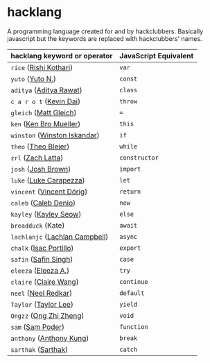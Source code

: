 # hacklang

A programming language created for and by hackclubbers. Basically javascript but the keywords are replaced with hackclubbers' names.

| **hacklang keyword or operator**                                   | **JavaScript Equivalent** |
| ------------------------------------------------------------------ | ------------------------- |
| `rice` ([Rishi Kothari](https://github.com/rishiosaur))            | `var`                     |
| `yuto` ([Yuto N.](https://github.com/starptr))                     | `const`                   |
| `aditya` ([Aditya Rawat](https://github.com/aditya1rawat))         | `class`                   |
| `c a r o t` ([Kevin Dai](https://github.com/TheOneKevin/))         | `throw`                   |
| `gleich` ([Matt Gleich](https://github.com/Matt-Gleich))           | `=`                       |
| `ken` ([Ken Bro Mueller](https://github.com/kenmueller))           | `this`                    |
| `winston` ([Winston Iskandar](https://github.com/winstoniskandar)) | `if`                      |
| `theo` ([Theo Bleier](https://github.com/tmb))                     | `while`                   |
| `zrl` ([Zach Latta](https://github.com/zachlatta))                 | `constructor`             |
| `josh` ([Josh Brown](https://github.com/jbis9051))                 | `import`                  |
| `luke` ([Luke Carapezza](https://github.com/lukec11))              | `let`                     |
| `vincent` ([Vincent Dörig](https://github.com/vincentdoerig))      | `return`                  |
| `caleb` ([Caleb Denio](https://github.com/cjdenio))                | `new`                     |
| `kayley` ([Kayley Seow](https://github.com/kayleyseow))            | `else`                    |
| `breadduck` (Kate)                                                 | `await`                   |
| `lachlanjc` ([Lachlan Campbell](https://github.com/lachlanjc))     | `async`                   |
| `chalk` ([Isac Portillo](https://github.com/ChalkHuman))           | `export`                  |
| `safin` ([Safin Singh](https://github.com/safinsingh))             | `case`                    |
| `eleeza` ([Eleeza A.](https://github.com/E-Lee-Za))                | `try`                     |
| `claire` ([Claire Wang](https://github.com/clairebookworm))        | `continue`                |
| `neel` ([Neel Redkar](https://github.com/neelr))                   | `default`                 |
| `Taylor` ([Taylor Lee](https://github.com/taylorylee))             | `yield`                   |
| `Ongzz` ([Ong Zhi Zheng](https://github.com/Fogeinator))           | `void`                    |
| `sam` ([Sam Poder](https://github.com/sampoder))                   | `function`                |
| `anthony` ([Anthony Kung](https://github.com/Anthonykung))         | `break`                   |
| `sarthak` ([Sarthak](https://github.com/sarthaktexas))             | `catch`                   |
